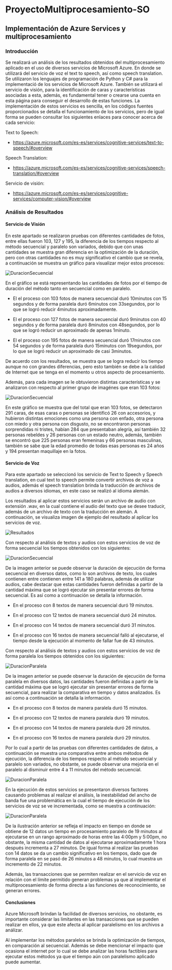 # ProyectoMultiprocesamiento-SO
## Implementación de Azure Services y multiprocesamiento 
### Introducción

Se realizará un análisis de los resultados obtenidos del multiprocesamiento aplicado en el uso de diversos servicios de Microsoft Azure. En donde se utilizará del servicio de voz el text to speech, así como speech translation. Se utilizaron los lenguajes de programación de Python y C# para la implementació de los servicios de Microsoft Azure. También se utilizará el servicio de visión, para la identificación de caras y características asociadas a esta, además, es fundamental tener o crearse una cuenta en esta página para conseguir el desarrollo de estas funciones. La implementación de estos servicios es sencilla, en los códigos fuentes proporcionados se detalla el funcionamiento de los servicios, pero de igual forma se pueden consultar los siguientes enlaces para conocer acerca de  cada servicio:

Text to Speech:
- https://azure.microsoft.com/es-es/services/cognitive-services/text-to-speech/#overview

Speech Translation:
- https://azure.microsoft.com/es-es/services/cognitive-services/speech-translation/#overview


Servicio de visión:
- https://azure.microsoft.com/es-es/services/cognitive-services/computer-vision/#overview

### Análisis de Resultados 

#### Servicio de Visión

En este apartado se realizaron pruebas con diferentes cantidades de fotos, entre ellas fueron 103, 127 y 195, la diferencia de los tiempos respecto al método secuencial y paralelo son variados, debido que con unas cantidades se muestra gran diferencia en la optimización de la duración, pero con otras cantidades no es muy significativo el cambio que se revela, a continuación se muestra un gráfico para visualizar mejor estos procesos:

![DuracionSecuencial](ImagenesResultadosProyecto/Captura.PNG)

En el gráfico se está representando las cantidades de fotos por el tiempo de duración del método tanto en secuencial como en paralelo. 
  
  * El el proceso con 103 fotos de manera secuencial duró 10minutos con 15 segundos y de forma paralela duró 6minutos con 33segundos, por lo que se logró reducir 4minutos aproximadamente.
  
  * El el proceso con 127 fotos de manera secuencial duró 9minutos con 40 segundos y de forma paralela duró 8minutos con 48segundos, por lo que se logró reducir un aproximado de apenas 1minuto.
  
  * El el proceso con 195 fotos de manera secuencial duró 17minutos con 54 segundos y de forma paralela duró 15minutos con 19segundos, por lo que se logró reducir un aproximado de casi 3minutos.

De acuerdo con los resultados, se muestra que se logra reducir los tiempo aunque no con grandes diferencias, pero esto también se debe a la calidad de Internet que se tenga en el momento u otros aspecto de procesamiento.

Además, para cada imagen se le obtuvieron distintas características y se analizaron con respecto al primer grupo de imagénes que eran 103 fotos:

![DuracionSecuencial](ImagenesResultadosProyecto/Captura1.PNG)

En este gráfico se muestra que del total que eran 103 fotos, se detectaron 291 caras, de esas caras o personas se identificó 26 con accesorios, y hubieron distintas emociones como una persona con enfado, otra persona con miedo y otra persona con disgusto, no se encontraron personas sorprendidas ni tristes, habían 284 que presentaban alegría, así también 32 personas rebeldes y 26 personas con un estado neutro, además, también se encontró que 225 personas eran femeninas y 66 personas masculinas, también se sabe que la edad promedio de todas esas personas es 24 años y 194 presentan maquillaje en la fotos.

#### Servicio de Voz 

Para este apartado se seleccionó los servicio de Text to Speech y Speech translation, en cual text to speech permite convertir archivos de voz a audios, además el speech translation brinda la traducción de archivos de audios a diversos idiomas, en este caso se realizó al idioma alemán. 

Los resultados al aplicar estos servicios serán un archivo de audio con extensión .wav, en la cual contiene el audio del texto que se desee traducir, además de un archivo de texto con la traducción en alemán. A continuación, se visualiza imagen de ejemplo del resultado al aplicar los servicios de voz. 

![Resultados](ImagenesResultadosProyecto/archivosResultado.png)

Con respecto al análisis de textos y audios con estos servicios de voz de forma secuencial los tiempos obtenidos con los siguientes:

![DuracionSecuencial](ImagenesResultadosProyecto/Duracion-Secuencial.PNG)

De la imagen anterior se puede observar la duración de ejecución de forma secuencial en diversos datos, como lo son archivos de texto, los cuales contienen entre contienen entre 141 a 180 palabras, además de utilizar audios, cabe destacar que estas cantidades fueron definidas a partir de la cantidad máxima que se logró ejecutar sin presentar errores de forma secuencial. Es así como a continuación se detalla la información. 

- En el proceso con 8 textos de manera secuencial duró 19 minutos. 

- En el proceso con 12 textos de manera secuencial duró 24 minutos.

- En el proceso con 14 textos de manera secuencial duró 31 minutos.  

- En el proceso con 16 textos de manera secuencial falló al ejecutarse, el tiempo desde la ejecución al momento de fallar fue de 43 minutos. 
    
 
Con respecto al análisis de textos y audios con estos servicios de voz de forma paralela los tiempos obtenidos con los siguientes:

![DuracionParalela](ImagenesResultadosProyecto/Duracion-Paralelo.PNG)

De la imagen anterior se puede observar la duración de ejecución de forma paralela en diversos datos, las cantidades fueron definidas a partir de la cantidad máxima que se logró ejecutar sin presentar errores de forma secuencial, para realizar la comparativa en tiempo y datos analizados. Es así como a continuación se detalla la información. 

- En el proceso con 8 textos de manera paralela duró 15 minutos.  

- En el proceso con 12 textos de manera paralela duró 19 minutos. 

- En el proceso con 14 textos de manera paralela duró 26 minutos. 
 
- En el proceso con 16 textos de manera paralela duró 29 minutos. 

Por lo cual a partir de las pruebas con diferentes cantidades de datos, a continuación se muestra una comparativa entre ambos métodos de ejecución, la diferencia de los tiempos respecto al método secuencial y paralelo son variados, no obstante, se puede observar una mejoría en el paralelo al disminuir entre 4 a 11 minutos del método secuencial.

![DuracionParalela](ImagenesResultadosProyecto/comparativa.PNG)

En la ejecución de estos servicios se presentaron diversos factores causando problemas al realizar el análisis, la inestabilidad del ancho de banda fue una problemática en la cual el tiempo de ejecución de los servicios de voz se ve incrementada, como se muestra a continuación:

![DuracionParalela](ImagenesResultadosProyecto/Variante-Factor.PNG)

De la ilustración anterior se refleja el impacto en tiempo en donde se obtiene de 12 datos un tiempo en procesamiento paralelo de 19 minutos al ejecutarse en un rango aproximado de horas entre las 4:00pm y 5:00pm, no obstante, la misma cantidad de datos al ejecutarse aproximadamente 1 hora después incrementa a 27 minutos.  De igual forma al realizar las pruebas con 14 datos se da un cambio significativo en los tiempos, dado que de forma paralela en se pasó de 26 minutos a 48 minutos, lo cual muestra un incremento de 22 minutos. 

Además, las transacciones que se permiten realizar en el servicio de voz en relación con el límite permitido generan problemas ya que al implementar el multiprocesamiento de forma directa a las funciones de reconocimiento, se generan errores. 

#### Conclusiones

Azure Microsoft brindan la facilidad de diversos servicios, no obstante, es importante considerar las limitantes en las transacciones que se pueden realizar en ellos, ya que este afecta al aplicar paralelismo en los archivos a análizar.

Al implementar los métodos paralelos se brinda la optimización de tiempos, en comparación al secuencial. Además se debe mencionar el impacto que ocasiona el internet por lo cual se debe analizar las horas factibles para ejecutar estos métodos ya que el tiempo aún con paralelismo aplicado puede aumentar. 
 
